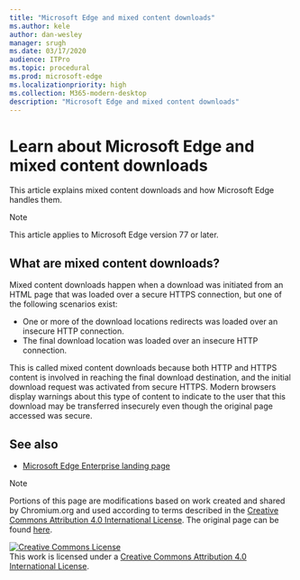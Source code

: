 ```yaml
---
title: "Microsoft Edge and mixed content downloads"
ms.author: kele
author: dan-wesley
manager: srugh
ms.date: 03/17/2020
audience: ITPro
ms.topic: procedural
ms.prod: microsoft-edge
ms.localizationpriority: high
ms.collection: M365-modern-desktop
description: "Microsoft Edge and mixed content downloads"
---
```


# Learn about Microsoft Edge and mixed content downloads

This article explains mixed content downloads and how Microsoft Edge handles them.

>[!NOTE]
>This article applies to Microsoft Edge version 77 or later.

## What are mixed content downloads?

Mixed content downloads happen when a download was initiated from an HTML page that was loaded over a secure HTTPS connection, but one of the following scenarios exist:

- One or more of the download locations redirects was loaded over an insecure HTTP connection.
- The final download location was loaded over an insecure HTTP connection.

This is called mixed content downloads because both HTTP and HTTPS content is involved in reaching the final download destination, and the initial download request was activated from secure HTTPS. Modern browsers display warnings about this type of content to indicate to the user that this download may be transferred insecurely even though the original page accessed was secure.

## See also

- [Microsoft Edge Enterprise landing page](https://aka.ms/EdgeEnterprise)

> [!NOTE]
> Portions of this page are modifications based on work created and shared by Chromium.org and used according to terms 
  described in the [Creative Commons Attribution 4.0 International License](http://creativecommons.org/licenses/by/4.0/). The original page can be found [here](https://www.chromium.org/developers/design-documents/network-settings#TOC-Command-line-options-for-proxy-sett).
  
<a rel="license" href="http://creativecommons.org/licenses/by/4.0/"><img alt="Creative Commons License" style="border-width:0" src="https://i.creativecommons.org/l/by/4.0/88x31.png" /></a><br />This work is licensed under a <a rel="license" href="http://creativecommons.org/licenses/by/4.0/">Creative Commons Attribution 4.0 International License</a>.